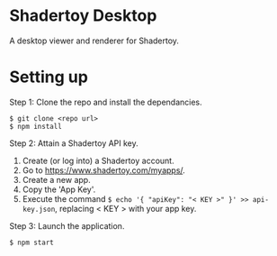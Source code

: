 # Shadertoy Desktop
A desktop viewer and renderer for Shadertoy.

# Setting up
Step 1: Clone the repo and install the dependancies.
```shell
$ git clone <repo url>
$ npm install
```

Step 2: Attain a Shadertoy API key.

1. Create (or log into) a Shadertoy account.
2. Go to https://www.shadertoy.com/myapps/.
3. Create a new app.
4. Copy the 'App Key'.
5. Execute the command ```$ echo '{ "apiKey": "< KEY >" }' >> api-key.json```, replacing < KEY > with your app key.

Step 3: Launch the application.
```shell
$ npm start
```